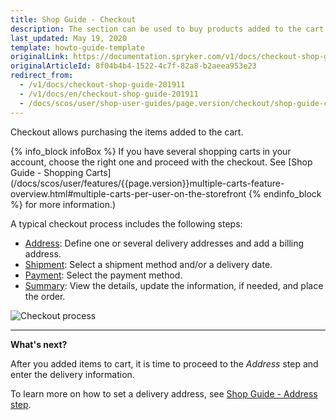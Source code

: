 ```yaml
---
title: Shop Guide - Checkout
description: The section can be used to buy products added to the cart by setting a delivery address, shipment details, a payment method and placing an order.
last_updated: May 19, 2020
template: howto-guide-template
originalLink: https://documentation.spryker.com/v1/docs/checkout-shop-guide-201911
originalArticleId: 8f04b4b4-1522-4c7f-82a8-b2aeea953e23
redirect_from:
  - /v1/docs/checkout-shop-guide-201911
  - /v1/docs/en/checkout-shop-guide-201911
  - /docs/scos/user/shop-user-guides/page.version/checkout/shop-guide-checkout.html
---
```


Checkout allows purchasing the items added to the cart.

{% info_block infoBox %}
If you have several shopping carts in your account, choose the right one and proceed with the checkout. See [Shop Guide - Shopping Carts](/docs/scos/user/features/{{page.version}}multiple-carts-feature-overview.html#multiple-carts-per-user-on-the-storefront
{% endinfo_block %} for more information.)

A typical checkout process includes the following steps:

* [Address](/docs/scos/user/shop-user-guides/{{page.version}}/shop-guide-checkout/shop-guide-address-step.html): Define one or several delivery addresses and add a billing address.
* [Shipment](/docs/scos/user/shop-user-guides/{{page.version}}/shop-guide-checkout/shop-guide-shipment-step.html): Select a shipment method and/or a delivery date.
* [Payment](/docs/scos/user/shop-user-guides/{{page.version}}/shop-guide-checkout/shop-guide-payment-step.html): Select the payment method.
* [Summary](/docs/scos/user/shop-user-guides/{{page.version}}/shop-guide-checkout/shop-guide-summary-step.html): View the details, update the information, if needed, and place the order.

![Checkout process](https://spryker.s3.eu-central-1.amazonaws.com/docs/User+Guides/Shop+User+Guides/Checkout/split-delivery-checkout.gif) 
***
**What's next?**

After you added items to cart, it is time to proceed to the *Address* step and enter the delivery information.

To learn more on how to set a delivery address, see [Shop Guide - Address step](/docs/scos/user/shop-user-guides/{{page.version}}/shop-guide-checkout/shop-guide-address-step.html).
